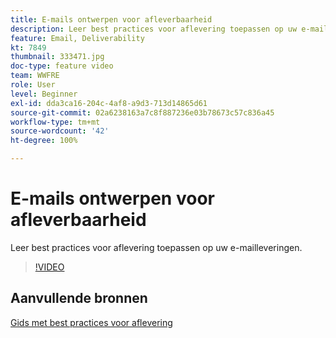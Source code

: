 ```yaml
---
title: E-mails ontwerpen voor afleverbaarheid
description: Leer best practices voor aflevering toepassen op uw e-mailleveringen.
feature: Email, Deliverability
kt: 7849
thumbnail: 333471.jpg
doc-type: feature video
team: WWFRE
role: User
level: Beginner
exl-id: dda3ca16-204c-4af8-a9d3-713d14865d61
source-git-commit: 02a6238163a7c8f887236e03b78673c57c836a45
workflow-type: tm+mt
source-wordcount: '42'
ht-degree: 100%

---
```


# E-mails ontwerpen voor afleverbaarheid

Leer best practices voor aflevering toepassen op uw e-mailleveringen.

>[!VIDEO](https://video.tv.adobe.com/v/333471?quality=12)

## Aanvullende bronnen

[Gids met best practices voor aflevering](https://experienceleague.adobe.com/docs/deliverability-learn/deliverability-best-practice-guide/introduction.html?lang=nl)
